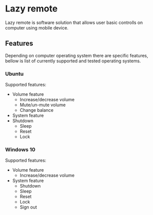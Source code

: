 # Lazy remote
Lazy remote is software solution that allows user basic controlls on computer using mobile device. 

## Features
Depending on computer operating system there are specific features, bellow is list of currently supported and tested operating systems.

### Ubuntu
Supported features:
* Volume feature
  * Increase/decrease volume
  * Mute/un-mute volume
  * Change balance
* System feature
* Shutdown
  * Sleep
  * Reset
  * Lock
### Windows 10
Supported features:
* Volume feature
  * Increase/decrease volume
* System feature
  * Shutdown
  * Sleep
  * Reset
  * Lock
  * Sign out
